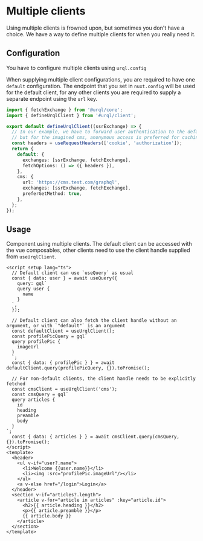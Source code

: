 # Multiple clients

Using multiple clients is frowned upon, but sometimes you don't have a choice. We have a way to define
multiple clients for when you really need it.

## Configuration

You have to configure multiple clients using `urql.config`

When supplying multiple client configurations, you are required to have one `default` configuration.
The endpoint that you set in `nuxt.config` will be used for the default client, for any other
clients you are required to supply a separate endpoint using the `url` key.


```ts [urql.config.ts]
import { fetchExchange } from '@urql/core';
import { defineUrqlClient } from '#urql/client';

export default defineUrqlClient((ssrExchange) => {
  // In our example, we have to forward user authentication to the default client
  // but for the imagined cms, anonymous access is preferred for caching reasons
  const headers = useRequestHeaders(['cookie', 'authorization']);
  return {
    default: {
      exchanges: [ssrExchange, fetchExchange],
      fetchOptions: () => ({ headers }),
    },
    cms: {
      url: 'https://cms.test.com/graphql',
      exchanges: [ssrExchange, fetchExchange],
      preferGetMethod: true,
    },
  };
});

```


## Usage

Component using multiple clients. The default client can be accessed with the vue
composables, other clients need to use the client handle supplied from
`useUrqlClient`.


```vue
<script setup lang="ts">
  // Default client can use `useQuery` as usual
  const { data: user } = await useQuery({
    query: gql`
    query user {
      name
    }
  `,
  });
  
  // Default client can also fetch the client handle without an argument, or with `"default"` is an argument
  const defaultClient = useUrqlClient();
  const profilePicQuery = gql`
  query profilePic {
    imageUrl
  }
  `;
  const { data: { profilePic } } = await defaultClient.query(profilePicQuery, {}).toPromise();
  
  // For non-default clients, the client handle needs to be explicitly fetched
  const cmsClient = useUrqlClient('cms');
  const cmsQuery = gql`
  query articles {
    id
    heading
    preamble
    body
  }
`;
  const { data: { articles } } = await cmsClient.query(cmsQuery, {}).toPromise();
</script>
<template>
  <header>
    <ul v-if="user?.name">
      <li>Welcome {{user.name}}</li>
      <li><img :src="profilePic.imageUrl"/></li>
    </ul>
    <a v-else href="/login">Login</a>
  </header>
  <section v-if="articles?.length">
    <article v-for="article in articles" :key="article.id">
      <h2>{{ article.heading }}</h2>
      <p>{{ article.preamble }}</p>
      {{ article.body }}
    </article>
  </section>
</template>
```
